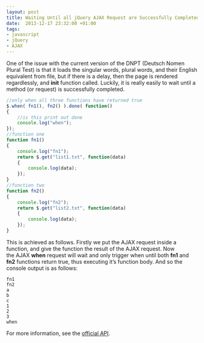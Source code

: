 ```yaml
---
layout: post
title: Waiting Until all jQuery AJAX Request are Successfully Completed
date:  2013-12-17 23:32:00 +01:00
tags:
- javascript
- jQuery
- AJAX
---
```

One of the issue with the current version of the DNPT (Deutsch Nomen Plural Test) is that it loads the singular words, plural words, and their English equivalent from file, but if there is a delay, then the page is rendered regardlessly, and **init** function called. Luckily, it is really easily to wait until a method (or request) is successfully completed.

```javascript
//only when all three functions have returned true
$.when( fn1(), fn2() ).done( function()
{
	//is this print out done
	console.log("when");
});
//function one
function fn1()
{
	console.log("fn1");
	return $.get("list1.txt", function(data)
	{
		console.log(data);
	});
}
//function two
function fn2()
{
	console.log("fn2");
	return $.get("list2.txt", function(data)
	{
		console.log(data);
	});
}
```

This is achieved as follows. Firstly we put the AJAX request inside a function, and give the function the result of the AJAX request. Now the AJAX **when** request will wait and only trigger when until both **fn1** and **fn2** functions return true, thus executing it’s function body. And so the console output is as follows:

```
fn1
fn2
a
b
c
1
2
3
when
```

For more information, see the [official API](http://api.jquery.com/jQuery.when/).
